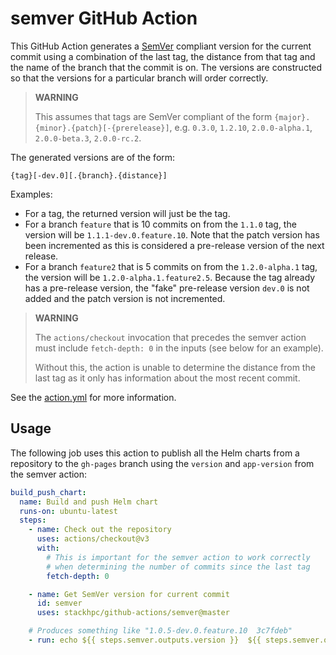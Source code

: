 # semver GitHub Action

This GitHub Action generates a [SemVer](https://semver.org/) compliant version for the current
commit using a combination of the last tag, the distance from that tag and the name of the
branch that the commit is on. The versions are constructed so that the versions for a particular
branch will order correctly.

> **WARNING**
>
> This assumes that tags are SemVer compliant of the form `{major}.{minor}.{patch}[-{prerelease}]`,
> e.g. `0.3.0`, `1.2.10`, `2.0.0-alpha.1`, `2.0.0-beta.3`, `2.0.0-rc.2`.

The generated versions are of the form:

```
{tag}[-dev.0][.{branch}.{distance}]
```

Examples:

  * For a tag, the returned version will just be the tag.
  * For a branch `feature` that is 10 commits on from the `1.1.0` tag, the version will
    be `1.1.1-dev.0.feature.10`. Note that the patch version has been incremented as
    this is considered a pre-release version of the next release.
  * For a branch `feature2` that is 5 commits on from the `1.2.0-alpha.1` tag, the version
    will be `1.2.0-alpha.1.feature2.5`. Because the tag already has a pre-release version,
    the "fake" pre-release version `dev.0` is not added and the patch version is not
    incremented.

> **WARNING**
>
> The `actions/checkout` invocation that precedes the semver action must include
> `fetch-depth: 0` in the inputs (see below for an example).
>
> Without this, the action is unable to determine the distance from the last tag
> as it only has information about the most recent commit.

See the [action.yml](./action.yml) for more information.

## Usage

The following job uses this action to publish all the Helm charts from a repository
to the `gh-pages` branch using the `version` and `app-version` from the semver action:

```yaml
build_push_chart:
  name: Build and push Helm chart
  runs-on: ubuntu-latest
  steps:
    - name: Check out the repository
      uses: actions/checkout@v3
      with:
        # This is important for the semver action to work correctly
        # when determining the number of commits since the last tag
        fetch-depth: 0

    - name: Get SemVer version for current commit
      id: semver
      uses: stackhpc/github-actions/semver@master

    # Produces something like "1.0.5-dev.0.feature.10  3c7fdeb"
    - run: echo ${{ steps.semver.outputs.version }}  ${{ steps.semver.outputs.short-sha }}
```
